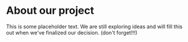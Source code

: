 # About our project

This is some placeholder text. We are still exploring ideas and will fill this out when we've finalized our decision. (don't forget!!!)
